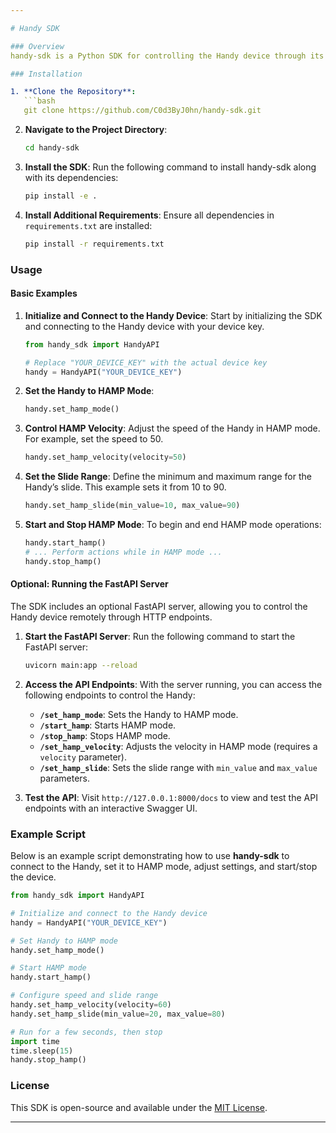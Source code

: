 ```yaml
---

# Handy SDK

### Overview
handy-sdk is a Python SDK for controlling the Handy device through its API. This SDK enables setting HAMP mode, adjusting speed, and configuring range parameters. It also includes an optional FastAPI server for remote control capabilities.

### Installation

1. **Clone the Repository**:
   ```bash
   git clone https://github.com/C0d3ByJ0hn/handy-sdk.git
   ```

2. **Navigate to the Project Directory**:
   ```bash
   cd handy-sdk
   ```

3. **Install the SDK**:
   Run the following command to install handy-sdk along with its dependencies:
   ```bash
   pip install -e .
   ```

4. **Install Additional Requirements**:
   Ensure all dependencies in `requirements.txt` are installed:
   ```bash
   pip install -r requirements.txt
   ```

### Usage

#### Basic Examples

1. **Initialize and Connect to the Handy Device**:
   Start by initializing the SDK and connecting to the Handy device with your device key.
   ```python
   from handy_sdk import HandyAPI

   # Replace "YOUR_DEVICE_KEY" with the actual device key
   handy = HandyAPI("YOUR_DEVICE_KEY")
   ```

2. **Set the Handy to HAMP Mode**:
   ```python
   handy.set_hamp_mode()
   ```

3. **Control HAMP Velocity**:
   Adjust the speed of the Handy in HAMP mode. For example, set the speed to 50.
   ```python
   handy.set_hamp_velocity(velocity=50)
   ```

4. **Set the Slide Range**:
   Define the minimum and maximum range for the Handy’s slide. This example sets it from 10 to 90.
   ```python
   handy.set_hamp_slide(min_value=10, max_value=90)
   ```

5. **Start and Stop HAMP Mode**:
   To begin and end HAMP mode operations:
   ```python
   handy.start_hamp()
   # ... Perform actions while in HAMP mode ...
   handy.stop_hamp()
   ```

#### Optional: Running the FastAPI Server

The SDK includes an optional FastAPI server, allowing you to control the Handy device remotely through HTTP endpoints.

1. **Start the FastAPI Server**:
   Run the following command to start the FastAPI server:
   ```bash
   uvicorn main:app --reload
   ```

2. **Access the API Endpoints**:
   With the server running, you can access the following endpoints to control the Handy:
   - **`/set_hamp_mode`**: Sets the Handy to HAMP mode.
   - **`/start_hamp`**: Starts HAMP mode.
   - **`/stop_hamp`**: Stops HAMP mode.
   - **`/set_hamp_velocity`**: Adjusts the velocity in HAMP mode (requires a `velocity` parameter).
   - **`/set_hamp_slide`**: Sets the slide range with `min_value` and `max_value` parameters.

3. **Test the API**:
   Visit `http://127.0.0.1:8000/docs` to view and test the API endpoints with an interactive Swagger UI.

### Example Script

Below is an example script demonstrating how to use **handy-sdk** to connect to the Handy, set it to HAMP mode, adjust settings, and start/stop the device.

```python
from handy_sdk import HandyAPI

# Initialize and connect to the Handy device
handy = HandyAPI("YOUR_DEVICE_KEY")

# Set Handy to HAMP mode
handy.set_hamp_mode()

# Start HAMP mode
handy.start_hamp()

# Configure speed and slide range
handy.set_hamp_velocity(velocity=60)
handy.set_hamp_slide(min_value=20, max_value=80)

# Run for a few seconds, then stop
import time
time.sleep(15)
handy.stop_hamp()
```

### License
This SDK is open-source and available under the [MIT License](LICENSE).

---
```


